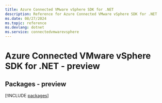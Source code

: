 ```yaml
---
title: Azure Connected VMware vSphere SDK for .NET
description: Reference for Azure Connected VMware vSphere SDK for .NET
ms.date: 08/27/2024
ms.topic: reference
ms.devlang: dotnet
ms.service: connectedvmwarevsphere
---
```

# Azure Connected VMware vSphere SDK for .NET - preview
## Packages - preview
[!INCLUDE [packages](connected-vmware-vsphere-index.md)]